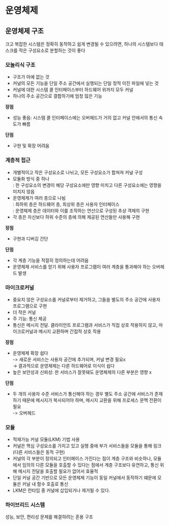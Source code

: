 # 운영체제
## 운영체제 구조
크고 복잡한 시스템은 정확히 동작하고 쉽게 변경될 수 있으려면, 하나의 시스템보다 태스크를 작은 구성요소로 분할하는 것이 좋다

### 모놀리식 구조
- 구조가 아예 없는 것
- 커널의 모든 기능을 단일 주소 공간에서 실행되는 단일 정적 이진 파일에 넣는 것
- 커널에 대한 시스템 콜 인터페이스부터 하드웨어 위까지 모두 커널 
- 하나의 주소 공간으로 결합하기에 엄청 많은 기능

**장점**
- 성능 좋음: 시스템 콜 인터페이스에는 오버헤드가 거의 없고 커널 안에서의 통신 속도가 빠름

**단점**
- 구현 및 확장 어려움

### 계층적 접근
- 개별적이고 작은 구성요소로 나뉘고, 모든 구성요소가 합쳐져 커널 구성
- 모듈화 방식 중 하나<br>
: 한 구성요소의 변경이 해당 구성요소에만 영향 미치고 다른 구성요소에는 영향을 미치지 않음
- 운영체제가 여러 층으로 나뉨<br> 
: 최하위 층은 하드웨어 층, 최상위 층은 사용자 인터페이스<br>
: 운영체제 층은 데이터와 이를 조작하는 연산으로 구성된 추상 객체의 구현
- 각 층은 자신보다 하위 수준의 층에 의해 제공된 연산들만 사용해 구현

**장점**
- 구현과 디버깅 간단

**단점**
- 각 계층 기능을 적절히 정의하는데 어려움
- 운영체제 서비스를 얻기 위해 사용자 프로그램이 여러 계층을 통과해야 하는 오버헤드 발생

### 마이크로커널
- 중요치 않은 구성요소를 커널로부터 제거하고, 그들을 별도의 주소 공간에 사용자 프로그램으로 구현
- 더 작은 커널
- 주 기능: 통신 제공
- 통신은 메시지 전달. 클라이언트 프로그램과 서비스가 직접 상호 작용하지 않고, 마이크로커널과 메시지 교환하며 간접적 상호 작용

**장점**
- 운영체제 확장 쉽다<br>
-> 새로운 서비스는 사용자 공간에 추가되며, 커널 변경 필요x <br>
-> 결과적으로 운영체제는 다른 하드웨어로 이식이 쉽다
- 높은 보안성과 신뢰성: 한 서비스가 잘못돼도 운영체제의 다른 부분은 영향 x

**단점**
- 두 개의 사용자 수준 서비스가 통신해야 하는 경우 별도 주소 공간에 서비스가 존재하기 때문에 메시지가 복사되어야 하며, 메시지 교환을 위해 프로세스 문맥 전환이 필요 <br> 
-> 오버헤드 

### 모듈
- 적재가능 커널 모듈(LKM) 기법 사용 
- 커널은 핵심 구성요소를 가지고 있고 실행 중에 부가 서비스들을 모듈을 통해 링크 (다른 서비스들은 동적 구현)
- 커널의 각 부분이 정의되고 인터페이스 가진다는 점이 계층 구조와 비슷하나, 모듈에서 임의의 다른 모듈을 호출할 수 있다는 점에서 계층 구조보다 유연하고, 통신 위해 메시지 전달을 호출할 필요가 없어서 효율적
- 단일 커널 공간 기반으로 모든 운영체제 기능이 동일 커널에서 동작하기 떄문에 모듈은 커널 내 함수 호출로 통신
- LKM은 런타임 중 커널에 삽입되거나 제거될 수 있다.

### 하이브리드 시스템
성능, 보안, 편리성 문제를 해결하려는 혼용 구조